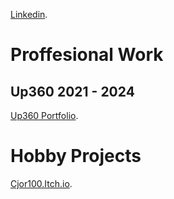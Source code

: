 
[Linkedin](https://www.linkedin.com/in/christophermajorunreal/).

# Proffesional Work
## Up360 2021 - 2024
[Up360 Portfolio](https://up360.co/portfolio/).

# Hobby Projects
[Cjor100.Itch.io](https://cjor100.itch.io/).